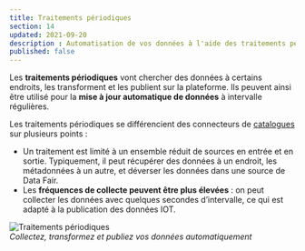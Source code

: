 ```yaml
---
title: Traitements périodiques
section: 14
updated: 2021-09-20
description : Automatisation de vos données à l'aide des traitements périodiques
published: false
---
```


Les **traitements périodiques** vont chercher des données à certains endroits, les transforment et les publient sur la plateforme.
Ils peuvent ainsi être utilisé pour la **mise à jour automatique de données** à intervalle régulières.

Les traitements périodiques se différencient des connecteurs de [catalogues](./user-guide-backoffice/catalogues) sur plusieurs points :

* Un traitement est limité à un ensemble réduit de sources en entrée et en sortie. Typiquement, il peut récupérer des données à un endroit, les métadonnées à un autre, et déverser les données dans une source de Data Fair.
* Les **fréquences de collecte peuvent être plus élevées** : on peut collecter les données avec quelques secondes d’intervalle, ce qui est adapté à la publication des données IOT.

![Traitements périodiques](./images/user-guide-backoffice/processings.jpg)  
*Collectez, transformez et publiez vos données automatiquement*
